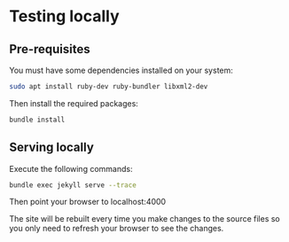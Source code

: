 Testing locally
==

Pre-requisites
--

You must have some dependencies installed on your system:

```bash
sudo apt install ruby-dev ruby-bundler libxml2-dev
```

Then install the required packages:

```bash
bundle install
```

Serving locally
--

Execute the following commands:

```bash
bundle exec jekyll serve --trace
```

Then point your browser to localhost:4000

The site will be rebuilt every time you make changes to the source files so you only need to refresh your browser to see the changes.

